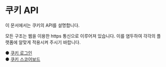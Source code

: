 # 쿠키 API
이 문서에서는 쿠키의 API를 설명합니다. 

모든 구조는 웹을 이용한 https 통신으로 이루어져 있습니다. 이를 염두하여 각각의 플랫폼에 알맞게 적용시켜 주시기 바랍니다.


●  [쿠키 로그인](/cookiee_login.md) <br>
●  [쿠키 스코어보드](/cookiee_scoreboard.md)
